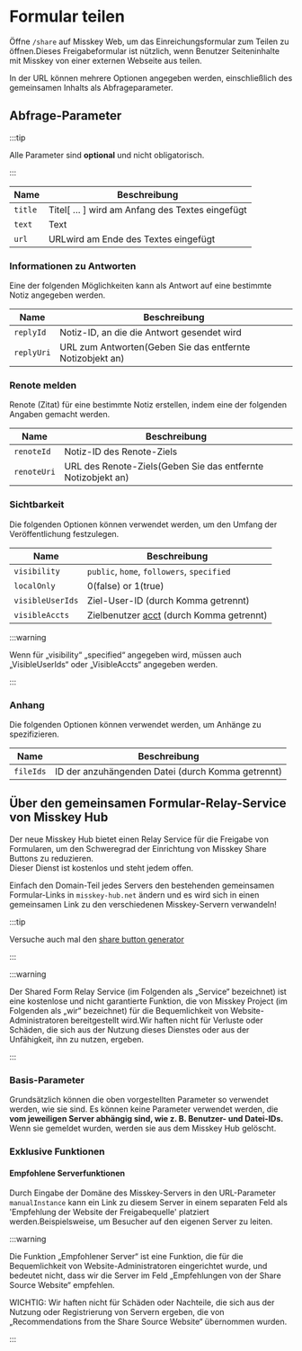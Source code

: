 # Formular teilen

Öffne `/share` auf Misskey Web, um das Einreichungsformular zum Teilen zu öffnen.Dieses Freigabeformular ist nützlich, wenn Benutzer Seiteninhalte mit Misskey von einer externen Webseite aus teilen.

In der URL können mehrere Optionen angegeben werden, einschließlich des gemeinsamen Inhalts als Abfrageparameter.

## Abfrage-Parameter

:::tip

Alle Parameter sind **optional** und nicht obligatorisch.

:::

| Name    | Beschreibung                                                                                       |
| ------- | -------------------------------------------------------------------------------------------------- |
| `title` | Titel[ … ] wird am Anfang des Textes eingefügt |
| `text`  | Text                                                                                               |
| `url`   | URLwird am Ende des Textes eingefügt                                                               |

### Informationen zu Antworten

Eine der folgenden Möglichkeiten kann als Antwort auf eine bestimmte Notiz angegeben werden.

| Name       | Beschreibung                                                                 |
| ---------- | ---------------------------------------------------------------------------- |
| `replyId`  | Notiz-ID, an die die Antwort gesendet wird                                   |
| `replyUri` | URL zum Antworten(Geben Sie das entfernte Notizobjekt an) |

### Renote melden

Renote (Zitat) für eine bestimmte Notiz erstellen, indem eine der folgenden Angaben gemacht werden.

| Name        | Beschreibung                                                                    |
| ----------- | ------------------------------------------------------------------------------- |
| `renoteId`  | Notiz-ID des Renote-Ziels                                                       |
| `renoteUri` | URL des Renote-Ziels(Geben Sie das entfernte Notizobjekt an) |

### Sichtbarkeit

Die folgenden Optionen können verwendet werden, um den Umfang der Veröffentlichung festzulegen.

| Name             | Beschreibung                                                                               |
| ---------------- | ------------------------------------------------------------------------------------------ |
| `visibility`     | `public`, `home`, `followers`, `specified`                                                 |
| `localOnly`      | 0(false) or 1(true)                                  |
| `visibleUserIds` | Ziel-User-ID (durch Komma getrennt)                                     |
| `visibleAccts`   | Zielbenutzer [acct](../resources/glossary/#acct) (durch Komma getrennt) |

:::warning

Wenn für „visibility“ „specified“ angegeben wird, müssen auch „VisibleUserIds“ oder „VisibleAccts“ angegeben werden.

:::

### Anhang

Die folgenden Optionen können verwendet werden, um Anhänge zu spezifizieren.

| Name      | Beschreibung                                                         |
| --------- | -------------------------------------------------------------------- |
| `fileIds` | ID der anzuhängenden Datei (durch Komma getrennt) |

## Über den gemeinsamen Formular-Relay-Service von Misskey Hub

<a name="hub-share-disclaimer" id="hub-share-disclaimer"></a>

Der neue Misskey Hub bietet einen Relay Service für die Freigabe von Formularen, um den Schweregrad der Einrichtung von Misskey Share Buttons zu reduzieren.  
Dieser Dienst ist kostenlos und steht jedem offen.

Einfach den Domain-Teil jedes Servers den bestehenden gemeinsamen Formular-Links in `misskey-hub.net` ändern und es wird sich in einen gemeinsamen Link zu den verschiedenen Misskey-Servern verwandeln!

:::tip

Versuche auch mal den [share button generator](/tools/share-link-generator/)

:::

:::warning

Der Shared Form Relay Service (im Folgenden als „Service“ bezeichnet) ist eine kostenlose und nicht garantierte Funktion, die von Misskey Project (im Folgenden als „wir“ bezeichnet) für die Bequemlichkeit von Website-Administratoren bereitgestellt wird.Wir haften nicht für Verluste oder Schäden, die sich aus der Nutzung dieses Dienstes oder aus der Unfähigkeit, ihn zu nutzen, ergeben.

:::

### Basis-Parameter

Grundsätzlich können die oben vorgestellten Parameter so verwendet werden, wie sie sind. Es können keine Parameter verwendet werden, die **vom jeweiligen Server abhängig sind, wie z. B. Benutzer- und Datei-IDs.** Wenn sie gemeldet wurden, werden sie aus dem Misskey Hub gelöscht.

### Exklusive Funktionen

#### Empfohlene Serverfunktionen

Durch Eingabe der Domäne des Misskey-Servers in den URL-Parameter `manualInstance` kann ein Link zu diesem Server in einem separaten Feld als 'Empfehlung der Website der Freigabequelle' platziert werden.Beispielsweise, um Besucher auf den eigenen Server zu leiten.

:::warning

Die Funktion „Empfohlener Server“ ist eine Funktion, die für die Bequemlichkeit von Website-Administratoren eingerichtet wurde, und bedeutet nicht, dass wir die Server im Feld „Empfehlungen von der Share Source Website“ empfehlen.

WICHTIG: Wir haften nicht für Schäden oder Nachteile, die sich aus der Nutzung oder Registrierung von Servern ergeben, die von „Recommendations from the Share Source Website“ übernommen wurden.

:::
